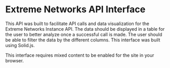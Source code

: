 # Extreme Networks API Interface

This API was built to facilitate API calls and data visualization for the Extreme Networks Instance API. The data should be displayed in a table for the user to better analyze once a successful call is made. The user should be able to filter the data by the different columns. This interface was built using Solid.js.

This interface requires mixed content to be enabled for the site in your browser.
